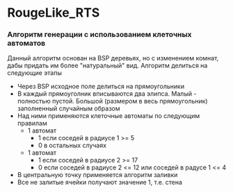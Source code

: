 # RougeLike_RTS
 
### Алгоритм генерации с использованием клеточных автоматов

Данный алгоритм основан на BSP деревьях, но с изменением комнат, дабы придать им более "натуральный" вид. Алгоритм делиться на следующие этапы
- Через BSP исходное поле делиться на прямоугольники
- В каждый прямоуголник вписываются два элипса. Малый - полностью пустой. Большой (размером в весь прямоугольник) заполненный случайным образом
- Над ними применяются клеточные автоматы по следующим правилам
    - 1 автомат
        - 1 если соседей в радиусе 1 >= 5
        - 0 в остальных случаях
    - 1 автомат 
        - 1 если соседей в радиусе 2 >= 17
        - 0 если соседей в радиусе 2 <= 12 или соседей в радусе 1 <= 4
- В центральную точку применяется алгоритм заливки
- Все не залитые ячейки получают значение 1, т.е. стена
